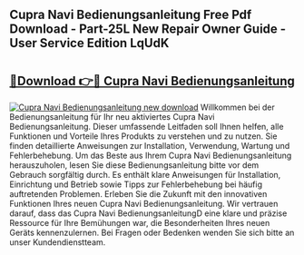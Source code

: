 ## Cupra Navi Bedienungsanleitung Free Pdf Download - Part-25L New Repair Owner Guide - User Service Edition LqUdK

# <h2><a href="http://df27hz.blite.top/?on=Cupra+Navi+Bedienungsanleitung">🔗Download 👉🔴 Cupra Navi Bedienungsanleitung</a></h2>

[![Cupra Navi Bedienungsanleitung new download](https://i.imgur.com/lujVjoI.png)](http://df27hz.blite.top/?on=Cupra+Navi+Bedienungsanleitung)
Willkommen bei der Bedienungsanleitung für Ihr neu aktiviertes Cupra Navi Bedienungsanleitung. Dieser umfassende Leitfaden soll Ihnen helfen, alle Funktionen und Vorteile Ihres Produkts zu verstehen und zu nutzen. Sie finden detaillierte Anweisungen zur Installation, Verwendung, Wartung und Fehlerbehebung. Um das Beste aus Ihrem Cupra Navi Bedienungsanleitung herauszuholen, lesen Sie diese Bedienungsanleitung bitte vor dem Gebrauch sorgfältig durch. Es enthält klare Anweisungen für Installation, Einrichtung und Betrieb sowie Tipps zur Fehlerbehebung bei häufig auftretenden Problemen. Erleben Sie die Zukunft mit den innovativen Funktionen Ihres neuen Cupra Navi Bedienungsanleitung. Wir vertrauen darauf, dass das Cupra Navi BedienungsanleitungD eine klare und präzise Ressource für Ihre Bemühungen war, die Besonderheiten Ihres neuen Geräts kennenzulernen. Bei Fragen oder Bedenken wenden Sie sich bitte an unser Kundendienstteam.
